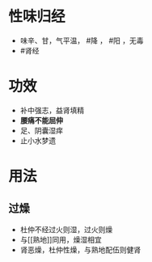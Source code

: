 # 性味归经
- 味辛、甘，气平温， #降 ， #阳 ，无毒
-  #肾经 
# 功效
 - 补中强志，益肾填精
 - **腰痛不能屈伸**
 - 足、阴囊湿痒
 - 止小水梦遗
# 用法
## 过燥
- 杜仲不经过火则湿，过火则燥
- 与[[熟地]]同用，燥湿相宜
- 肾恶燥，杜仲性燥，与熟地配伍则健肾